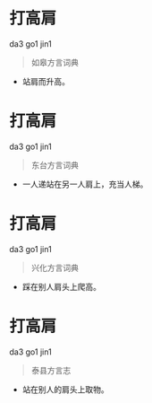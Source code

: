 # 打高肩
da3 go1 jin1
> 如皋方言词典
- 站肩而升高。

# 打高肩
da3 go1 jin1
> 东台方言词典
- 一人递站在另一人肩上，充当人梯。

# 打高肩
da3 go1 jin1
> 兴化方言词典
- 踩在别人肩头上爬高。

# 打高肩
da3 go1 jin1
> 泰县方言志
- 站在别人的肩头上取物。
